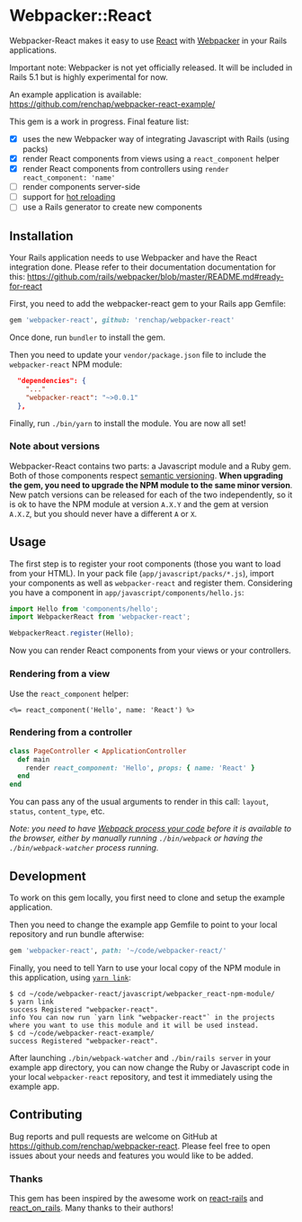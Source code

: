 # Webpacker::React

Webpacker-React makes it easy to use [React](https://facebook.github.io/react/) with [Webpacker](https://github.com/rails/webpacker) in your Rails applications.

Important note: Webpacker is not yet officially released. It will be included in Rails 5.1 but is highly experimental for now.

An example application is available: https://github.com/renchap/webpacker-react-example/

This gem is a work in progress. Final feature list:

- [x] uses the new Webpacker way of integrating Javascript with Rails (using packs)
- [x] render React components from views using a `react_component` helper
- [x] render React components from controllers using `render react_component: 'name'`
- [ ] render components server-side
- [ ] support for [hot reloading](https://github.com/gaearon/react-hot-loader)
- [ ] use a Rails generator to create new components

## Installation

Your Rails application needs to use Webpacker and have the React integration done. Please refer to their documentation documentation for this: https://github.com/rails/webpacker/blob/master/README.md#ready-for-react

First, you need to add the webpacker-react gem to your Rails app Gemfile:

```ruby
gem 'webpacker-react', github: 'renchap/webpacker-react'
```

Once done, run `bundler` to install the gem.

Then you need to update your `vendor/package.json` file to include the `webpacker-react` NPM module:
```json
  "dependencies": {
    "..."
    "webpacker-react": "~>0.0.1"
  },
```

Finally, run `./bin/yarn` to install the module. You are now all set!

### Note about versions

Webpacker-React contains two parts: a Javascript module and a Ruby gem. Both of those components respect [semantic versioning](http://semver.org). **When upgrading the gem, you need to upgrade the NPM module to the same minor version**. New patch versions can be released for each of the two independently, so it is ok to have the NPM module at version `A.X.Y` and the gem at version `A.X.Z`, but you should never have a different `A` or `X`.

## Usage

The first step is to register your root components (those you want to load from your HTML).
In your pack file (`app/javascript/packs/*.js`), import your components as well as `webpacker-react` and register them. Considering you have a component in `app/javascript/components/hello.js`:

```javascript
import Hello from 'components/hello';
import WebpackerReact from 'webpacker-react';

WebpackerReact.register(Hello);
```

Now you can render React components from your views or your controllers.

### Rendering from a view

Use the `react_component` helper:

```erb
<%= react_component('Hello', name: 'React') %>
```

### Rendering from a controller

```rb
class PageController < ApplicationController
  def main
    render react_component: 'Hello', props: { name: 'React' }
  end
end
```

You can pass any of the usual arguments to render in this call: `layout`, `status`, `content_type`, etc.

*Note: you need to have [Webpack process your code](https://github.com/rails/webpacker#binstubs) before it is available to the browser, either by manually running `./bin/webpack` or having the `./bin/webpack-watcher` process running.*

## Development

To work on this gem locally, you first need to clone and setup the example application.

Then you need to change the example app Gemfile to point to your local repository and run bundle afterwise:

```ruby
gem 'webpacker-react', path: '~/code/webpacker-react/'
```

Finally, you need to tell Yarn to use your local copy of the NPM module in this application, using [`yarn link`](https://yarnpkg.com/en/docs/cli/link):

```
$ cd ~/code/webpacker-react/javascript/webpacker_react-npm-module/
$ yarn link
success Registered "webpacker-react".
info You can now run `yarn link "webpacker-react"` in the projects where you want to use this module and it will be used instead.
$ cd ~/code/webpacker-react-example/
success Registered "webpacker-react".
```

After launching `./bin/webpack-watcher` and `./bin/rails server` in your example app directory, you can now change the Ruby or Javascript code in your local `webpacker-react` repository, and test it immediately using the example app.

## Contributing

Bug reports and pull requests are welcome on GitHub at https://github.com/renchap/webpacker-react.
Please feel free to open issues about your needs and features you would like to be added.

### Thanks

This gem has been inspired by the awesome work on [react-rails](https://github.com/reactjs/react-rails) and [react_on_rails](https://github.com/shakacode/react_on_rails/). Many thanks to their authors!
